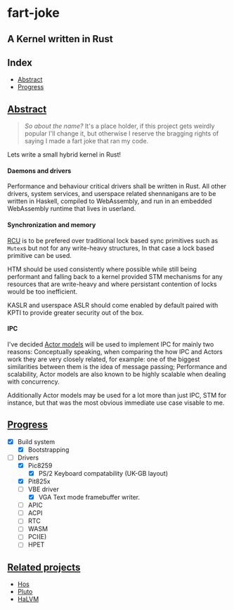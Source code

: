 # fart-joke
## A Kernel written in Rust

## Index

 - [Abstract](#Abstract)
 - [Progress](#Progress)

## [Abstract](#Index)

> *So about the name?*
> It's a place holder, if this project gets weirdly popular I'll change it, but
> otherwise I reserve the bragging rights of saying I made a fart joke that ran
> my code.

Lets write a small hybrid kernel in Rust!

#### Daemons and drivers

Performance and behaviour critical drivers shall be written in Rust.
All other drivers, system services, and userspace related shennanigans are to
be written in Haskell, compiled to WebAssembly, and run in an embedded
WebAssembly runtime that lives in userland.

#### Synchronization and memory

[RCU](https://www.kernel.org/doc/html/latest/RCU/whatisRCU.html) is to be
prefered over traditional lock based sync primitives such as `Mutex`s but not
for any write-heavy structures, In that case a lock based primitive can be
used.

HTM should be used consistently where possible while still being performant
and falling back to a kernel provided STM mechanisms for any resources that
are write-heavy and where persistant contention of locks would be too
inefficient.

KASLR and userspace ASLR should come enabled by default paired with KPTI to
provide greater security out of the box.

#### IPC

I've decided [Actor models](https://www.brianstorti.com/the-actor-model/) will
be used to implement IPC for mainly two reasons: Conceptually speaking, when
comparing the how IPC and Actors work they are very closely related, for
example: one of the biggest similarities between them is the idea of message
passing; Performance and scalability, Actor models are also known to be
highly scalable when dealing with concurrency.

Additionally Actor models may be used for a lot more than just IPC, STM for instance, but
that was the most obvious immediate use case visable to me.

## [Progress](#Index)

 - [x] Build system
     - [x] Bootstrapping

 - [ ] Drivers
    - [x] Pic8259
       - [x] PS/2 Keyboard compatability (UK-GB layout)
    - [x] Pit825x
    - [ ] VBE driver
       - [x] VGA Text mode framebuffer writer.
    - [ ] APIC
    - [ ] ACPI
    - [ ] RTC
    - [ ] WASM
    - [ ] PCI(E)
    - [ ] HPET

## [Related projects](#Index)

 - [Hos](https://github.com/tathougies/hos)
 - [Pluto](https://github.com/SamTebbs33/pluto)
 - [HaLVM](https://github.com/GaloisInc/HaLVM)
